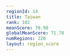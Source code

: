 ```yaml
---
regionId: 14
title: Taiwan
rank: 102
meanScore: 70.98
globalMeanScore: 71.78
numRegions: 220
layout: region_score
---
```

